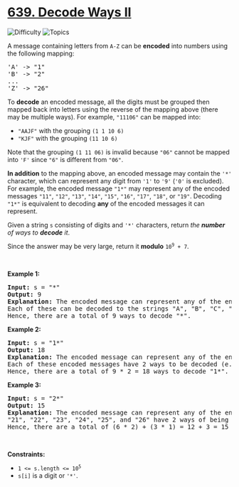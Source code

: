 # [639. Decode Ways II](https://leetcode.com/problems/decode-ways-ii)

![Difficulty](https://img.shields.io/badge/Difficulty-Hard-blue.svg) ![Topics](https://img.shields.io/badge/Topics-String,%20Dynamic%20Programming-orange.svg)
<br/>

<p>A message containing letters from <code>A-Z</code> can be <strong>encoded</strong> into numbers using the following mapping:</p>

<pre>
&#39;A&#39; -&gt; &quot;1&quot;
&#39;B&#39; -&gt; &quot;2&quot;
...
&#39;Z&#39; -&gt; &quot;26&quot;
</pre>

<p>To <strong>decode</strong> an encoded message, all the digits must be grouped then mapped back into letters using the reverse of the mapping above (there may be multiple ways). For example, <code>&quot;11106&quot;</code> can be mapped into:</p>

<ul>
	<li><code>&quot;AAJF&quot;</code> with the grouping <code>(1 1 10 6)</code></li>
	<li><code>&quot;KJF&quot;</code> with the grouping <code>(11 10 6)</code></li>
</ul>

<p>Note that the grouping <code>(1 11 06)</code> is invalid because <code>&quot;06&quot;</code> cannot be mapped into <code>&#39;F&#39;</code> since <code>&quot;6&quot;</code> is different from <code>&quot;06&quot;</code>.</p>

<p><strong>In addition</strong> to the mapping above, an encoded message may contain the <code>&#39;*&#39;</code> character, which can represent any digit from <code>&#39;1&#39;</code> to <code>&#39;9&#39;</code> (<code>&#39;0&#39;</code> is excluded). For example, the encoded message <code>&quot;1*&quot;</code> may represent any of the encoded messages <code>&quot;11&quot;</code>, <code>&quot;12&quot;</code>, <code>&quot;13&quot;</code>, <code>&quot;14&quot;</code>, <code>&quot;15&quot;</code>, <code>&quot;16&quot;</code>, <code>&quot;17&quot;</code>, <code>&quot;18&quot;</code>, or <code>&quot;19&quot;</code>. Decoding <code>&quot;1*&quot;</code> is equivalent to decoding <strong>any</strong> of the encoded messages it can represent.</p>

<p>Given a string <code>s</code> consisting of digits and <code>&#39;*&#39;</code> characters, return <em>the <strong>number</strong> of ways to <strong>decode</strong> it</em>.</p>

<p>Since the answer may be very large, return it <strong>modulo</strong> <code>10<sup>9</sup> + 7</code>.</p>

<p>&nbsp;</p>
<p><strong class="example">Example 1:</strong></p>

<pre>
<strong>Input:</strong> s = &quot;*&quot;
<strong>Output:</strong> 9
<strong>Explanation:</strong> The encoded message can represent any of the encoded messages &quot;1&quot;, &quot;2&quot;, &quot;3&quot;, &quot;4&quot;, &quot;5&quot;, &quot;6&quot;, &quot;7&quot;, &quot;8&quot;, or &quot;9&quot;.
Each of these can be decoded to the strings &quot;A&quot;, &quot;B&quot;, &quot;C&quot;, &quot;D&quot;, &quot;E&quot;, &quot;F&quot;, &quot;G&quot;, &quot;H&quot;, and &quot;I&quot; respectively.
Hence, there are a total of 9 ways to decode &quot;*&quot;.
</pre>

<p><strong class="example">Example 2:</strong></p>

<pre>
<strong>Input:</strong> s = &quot;1*&quot;
<strong>Output:</strong> 18
<strong>Explanation:</strong> The encoded message can represent any of the encoded messages &quot;11&quot;, &quot;12&quot;, &quot;13&quot;, &quot;14&quot;, &quot;15&quot;, &quot;16&quot;, &quot;17&quot;, &quot;18&quot;, or &quot;19&quot;.
Each of these encoded messages have 2 ways to be decoded (e.g. &quot;11&quot; can be decoded to &quot;AA&quot; or &quot;K&quot;).
Hence, there are a total of 9 * 2 = 18 ways to decode &quot;1*&quot;.
</pre>

<p><strong class="example">Example 3:</strong></p>

<pre>
<strong>Input:</strong> s = &quot;2*&quot;
<strong>Output:</strong> 15
<strong>Explanation:</strong> The encoded message can represent any of the encoded messages &quot;21&quot;, &quot;22&quot;, &quot;23&quot;, &quot;24&quot;, &quot;25&quot;, &quot;26&quot;, &quot;27&quot;, &quot;28&quot;, or &quot;29&quot;.
&quot;21&quot;, &quot;22&quot;, &quot;23&quot;, &quot;24&quot;, &quot;25&quot;, and &quot;26&quot; have 2 ways of being decoded, but &quot;27&quot;, &quot;28&quot;, and &quot;29&quot; only have 1 way.
Hence, there are a total of (6 * 2) + (3 * 1) = 12 + 3 = 15 ways to decode &quot;2*&quot;.
</pre>

<p>&nbsp;</p>
<p><strong>Constraints:</strong></p>

<ul>
	<li><code>1 &lt;= s.length &lt;= 10<sup>5</sup></code></li>
	<li><code>s[i]</code> is a digit or <code>&#39;*&#39;</code>.</li>
</ul>

